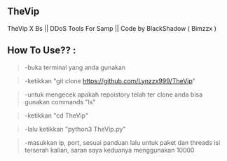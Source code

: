## TheVip
TheVip X Bs || DDoS Tools For Samp || Code by BlackShadow ( Bimzzx ) 

## How To Use?? :

> -buka terminal yang anda gunakan


> -ketikkan "git clone https://github.com/Lynzzx999/TheVip"


> -untuk mengecek apakah repoistory telah ter clone anda bisa gunakan commands "ls"


> -ketikkan "cd TheVip"


> -lalu ketikkan "python3 TheVip.py"


> -masukkan ip, port, sesuai panduan lalu untuk paket dan threads isi terserah kalian, saran saya keduanya menggunakan 10000
